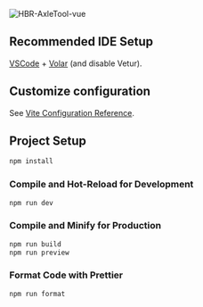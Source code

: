 ![HBR-AxleTool-vue](https://socialify.git.ci/FuseFairy/HBR-AxleTool-vue/image?font=Raleway&language=1&name=1&owner=1&pattern=Overlapping%20Hexagons&theme=Dark)

## Recommended IDE Setup

[VSCode](https://code.visualstudio.com/) + [Volar](https://marketplace.visualstudio.com/items?itemName=Vue.volar) (and disable Vetur).

## Customize configuration

See [Vite Configuration Reference](https://vitejs.dev/config/).

## Project Setup

```sh
npm install
```

### Compile and Hot-Reload for Development

```sh
npm run dev
```

### Compile and Minify for Production

```sh
npm run build
npm run preview
```

### Format Code with Prettier

```sh
npm run format
```